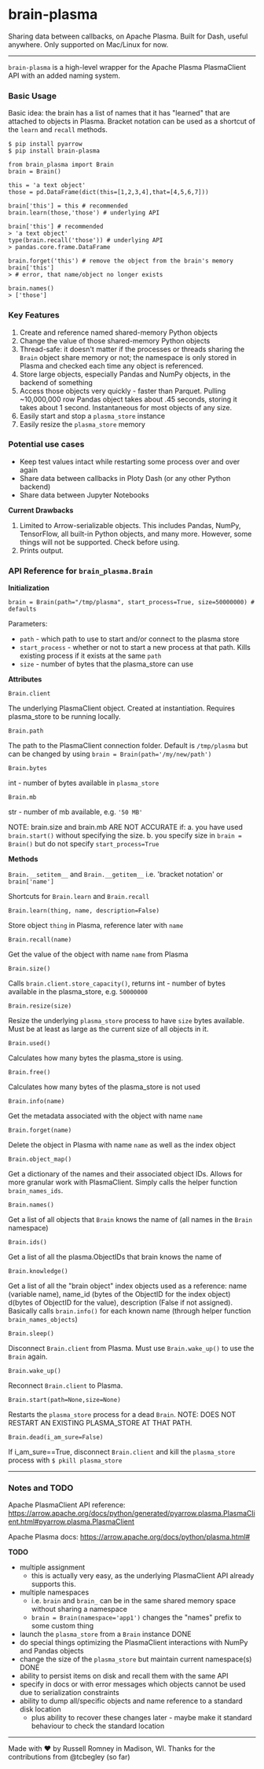 # brain-plasma
Sharing data between callbacks, on Apache Plasma. Built for Dash, useful anywhere. Only supported on Mac/Linux for now.

---

`brain-plasma` is a high-level wrapper for the Apache Plasma PlasmaClient API with an added naming system.

### Basic Usage

Basic idea: the brain has a list of names that it has "learned" that are attached to objects in Plasma. Bracket notation can be used as a shortcut of the `learn` and `recall` methods.

```
$ pip install pyarrow
$ pip install brain-plasma
```

```
from brain_plasma import Brain
brain = Brain()

this = 'a text object'
those = pd.DataFrame(dict(this=[1,2,3,4],that=[4,5,6,7]))

brain['this'] = this # recommended
brain.learn(those,'those') # underlying API

brain['this'] # recommended
> 'a text object'
type(brain.recall('those')) # underlying API
> pandas.core.frame.DataFrame

brain.forget('this') # remove the object from the brain's memory
brain['this']
> # error, that name/object no longer exists

brain.names()
> ['those']
```

### Key Features

1. Create and reference named shared-memory Python objects
2. Change the value of those shared-memory Python objects
3. Thread-safe: it doesn't matter if the processes or threads sharing the `Brain` object share memory or not; the namespace is only stored in Plasma and checked each time any object is referenced.
4. Store large objects, especially Pandas and NumPy objects, in the backend of something
5. Access those objects very quickly - faster than Parquet. Pulling ~10,000,000 row Pandas object takes about .45 seconds, storing it takes about 1 second. Instantaneous for most objects of any size.
1. Easily start and stop a `plasma_store` instance
4. Easily resize the `plasma_store` memory

### Potential use cases
* Keep test values intact while restarting some process over and over again
* Share data between callbacks in Ploty Dash (or any other Python backend)
* Share data between Jupyter Notebooks

**Current Drawbacks**

1. Limited to Arrow-serializable objects. This includes Pandas, NumPy, TensorFlow, all built-in Python objects, and many more. However, some things will not be supported. Check before using.
2. Prints output.


### API Reference for `brain_plasma.Brain`

**Initialization**

`brain = Brain(path="/tmp/plasma", start_process=True, size=50000000) # defaults` 

Parameters:

* `path` - which path to use to start and/or connect to the plasma store
* `start_process` - whether or not to start a new process at that path. Kills existing process if it exists at the same `path`
* `size` - number of bytes that the plasma_store can use

**Attributes**

`Brain.client`

The underlying PlasmaClient object. Created at instantiation. Requires plasma_store to be running locally.

`Brain.path`

The path to the PlasmaClient connection folder. Default is `/tmp/plasma` but can be changed by using `brain = Brain(path='/my/new/path')`

`Brain.bytes`

int - number of bytes available in `plasma_store`

`Brain.mb`

str - number of mb available, e.g. `'50 MB'`

NOTE: brain.size and brain.mb ARE NOT ACCURATE if:
a. you have used `brain.start()` without specifying the size. 
b. you specify size in `brain = Brain()` but do not specify `start_process=True`

**Methods**

`Brain.__setitem__` and `Brain.__getitem__` i.e. 'bracket notation' or `brain['name']`

Shortcuts for `Brain.learn` and `Brain.recall`

`Brain.learn(thing, name, description=False)`

Store object `thing` in Plasma, reference later with `name`

`Brain.recall(name)`

Get the value of the object with name `name` from Plasma

`Brain.size()`

Calls `brain.client.store_capacity()`, returns int - number of bytes available in the plasma_store, e.g. `50000000`

`Brain.resize(size)`

Resize the underlying `plasma_store` process to have `size` bytes available. Must be at least as large as the current size of all objects in it.

`Brain.used()`

Calculates how many bytes the plasma_store is using.

`Brain.free()`

Calculates how many bytes of the plasma_store is not used

`Brain.info(name)`

Get the metadata associated with the object with name `name`

`Brain.forget(name)`

Delete the object in Plasma with name `name` as well as the index object

`Brain.object_map()`

Get a dictionary of the names and their associated object IDs. Allows for more granular work with PlasmaClient. Simply calls the helper function `brain_names_ids`.

`Brain.names()`

Get a list of all objects that `Brain` knows the name of (all names in the `Brain` namespace)

`Brain.ids()`

Get a list of all the plasma.ObjectIDs that brain knows the name of

`Brain.knowledge()`

Get a list of all the "brain object" index objects used as a reference: name (variable name), name_id (bytes of the ObjectID for the index object) d(bytes of ObjectID for the value), description (False if not assigned). Basically calls `brain.info()` for each known name (through helper function `brain_names_objects`)

`Brain.sleep()`

Disconnect `Brain.client` from Plasma. Must use `Brain.wake_up()` to use the `Brain` again.

`Brain.wake_up()`

Reconnect `Brain.client` to Plasma.

`Brain.start(path=None,size=None)`

Restarts the `plasma_store` process for a dead `Brain`. NOTE: DOES NOT RESTART AN EXISTING PLASMA_STORE AT THAT PATH.

`Brain.dead(i_am_sure=False)`

If i_am_sure==True, disconnect `Brain.client` and kill the `plasma_store` process with `$ pkill plasma_store`

---

### Notes and TODO

Apache PlasmaClient API reference: https://arrow.apache.org/docs/python/generated/pyarrow.plasma.PlasmaClient.html#pyarrow.plasma.PlasmaClient

Apache Plasma docs: https://arrow.apache.org/docs/python/plasma.html#

**TODO**

* multiple assignment
  * this is actually very easy, as the underlying PlasmaClient API already supports this.
* multiple namespaces
  * i.e. `brain` and `brain_` can be in the same shared memory space without sharing a namespace
  * `brain = Brain(namespace='app1')` changes the "names" prefix to some custom thing
* launch the `plasma_store` from a `Brain` instance DONE
* do special things optimizing the PlasmaClient interactions with NumPy and Pandas objects
* change the size of the `plasma_store` but maintain current namespace(s) DONE
* ability to persist items on disk and recall them with the same API
* specify in docs or with error messages which objects cannot be used due to serialization constraints
* ability to dump all/specific objects and name reference to a standard disk location
  * plus ability to recover these changes later - maybe make it standard behaviour to check the standard location


---

Made with :heart: by Russell Romney in Madison, WI. Thanks for the contributions from @tcbegley (so far)
